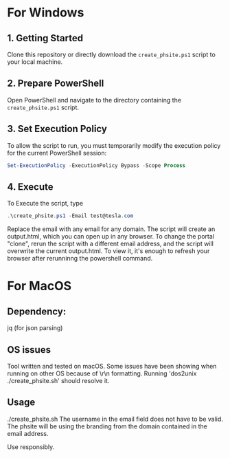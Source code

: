 # For Windows

## 1. Getting Started
Clone this repository or directly download the `create_phsite.ps1` script to your local machine.

## 2. Prepare PowerShell
Open PowerShell and navigate to the directory containing the `create_phsite.ps1` script.

## 3. Set Execution Policy
To allow the script to run, you must temporarily modify the execution policy for the current PowerShell session:

```powershell
Set-ExecutionPolicy -ExecutionPolicy Bypass -Scope Process
```

## 4. Execute 
To Execute the script, type 
```powershell
.\create_phsite.ps1 -Email test@tesla.com
```
Replace the email with any email for any domain. The script will create an output.html, which you can open up in any browser. 
To change the portal "clone", rerun the script with a different email address, and the script will overwrite the current output.html. To view it, it's enough
to refresh your browser after rerunninng the powershell command. 

# For MacOS
## Dependency: 
jq (for json parsing)

## OS issues
Tool written and tested on macOS. Some issues have been showing when running on other OS because of \r\n formatting. Running 'dos2unix ./create_phsite.sh' should resolve it. 

## Usage
./create_phsite.sh <email> 
The username in the email field does not have to be valid. The phsite will be using the branding from the domain contained in the email address.

Use responsibly. 
